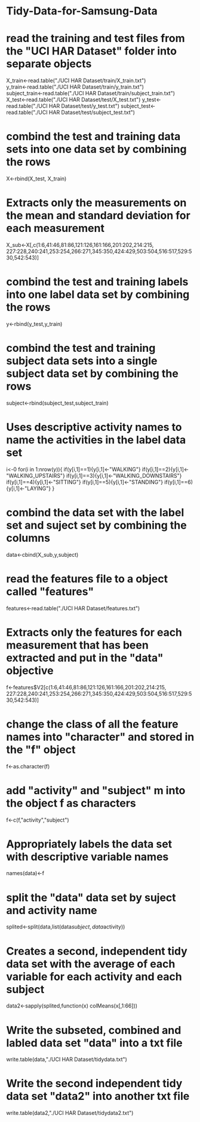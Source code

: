 Tidy-Data-for-Samsung-Data
==========================
# read the training and test files from the "UCI HAR Dataset" folder into separate objects 
X_train<-read.table("./UCI HAR Dataset/train/X_train.txt")	
y_train<-read.table("./UCI HAR Dataset/train/y_train.txt")	
subject_train<-read.table("./UCI HAR Dataset/train/subject_train.txt")	
X_test<-read.table("./UCI HAR Dataset/test/X_test.txt")	
y_test<-read.table("./UCI HAR Dataset/test/y_test.txt")	
subject_test<-read.table("./UCI HAR Dataset/test/subject_test.txt")

# combind the test and training data sets into one data set by combining the rows #
X<-rbind(X_test, X_train)

# Extracts only the measurements on the mean and standard deviation for each measurement #
X_sub<-X[,c(1:6,41:46,81:86,121:126,161:166,201:202,214:215, 227:228,240:241,253:254,266:271,345:350,424:429,503:504,516:517,529:530,542:543)]

# combind the test and training labels into one label data set by combining the rows #
y<-rbind(y_test,y_train)

# combind the test and training subject data sets into a single subject data set by combining the rows #
subject<-rbind(subject_test,subject_train)

# Uses descriptive activity names to name the activities in the label data set #
i<-0
for(i in 1:nrow(y)){
	if(y[i,1]==1){y[i,1]<-"WALKING"}
	if(y[i,1]==2){y[i,1]<-"WALKING_UPSTAIRS"}
	if(y[i,1]==3){y[i,1]<-"WALKING_DOWNSTAIRS"}
	if(y[i,1]==4){y[i,1]<-"SITTING"}
	if(y[i,1]==5){y[i,1]<-"STANDING"}
	if(y[i,1]==6){y[i,1]<-"LAYING"}
}

# combind the data set with the label set and suject set by combining the columns #
data<-cbind(X_sub,y,subject)

# read the features file to a object called "features" #
features<-read.table("./UCI HAR Dataset/features.txt")

# Extracts only the features for each measurement that has been extracted and put in the "data" objective #
f<-features$V2[c(1:6,41:46,81:86,121:126,161:166,201:202,214:215, 227:228,240:241,253:254,266:271,345:350,424:429,503:504,516:517,529:530,542:543)]

# change the class of all the feature names into "character" and stored in the "f" object #
f<-as.character(f)

# add "activity" and "subject" m into the object f as characters #
f<-c(f,"activity","subject")

# Appropriately labels the data set with descriptive variable names #
names(data)<-f

# split the "data" data set by suject and activity name #
splited<-split(data,list(data$subject,data$activity))

# Creates a second, independent tidy data set with the average of each variable for each activity and each subject #
data2<-sapply(splited,function(x) colMeans(x[,1:66]))

# Write the subseted, combined and labled data set "data" into a txt file #
write.table(data,"./UCI HAR Dataset/tidydata.txt")

# Write the second independent tidy data set "data2" into another txt file #
write.table(data2,"./UCI HAR Dataset/tidydata2.txt")
